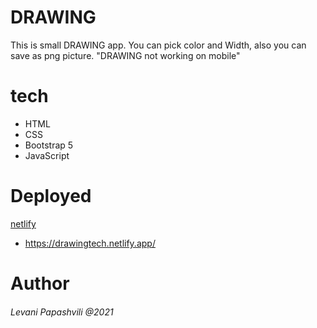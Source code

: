 # DRAWING
This is small DRAWING app. You can pick color and Width, also you can save as png picture. "DRAWING not working on mobile"

# tech
* HTML
* CSS
* Bootstrap 5
* JavaScript

# Deployed
[netlify](https://app.netlify.com/)
* https://drawingtech.netlify.app/

</hr>

# Author
###### Levani Papashvili @2021